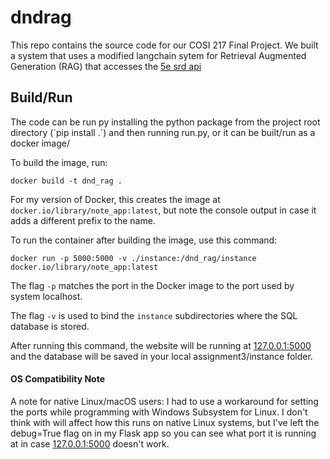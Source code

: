 # dndrag

This repo contains the source code for our COSI 217 Final Project. We built a system that uses a modified langchain sytem for Retrieval Augmented Generation (RAG) that accesses the [5e srd api](https://5e-bits.github.io/docs/)

<h2>Build/Run</h2>
The code can be run py installing the python package from the project root directory (`pip install .`) and then running run.py, or it can be built/run as a docker image/ 

To build the image, run: 

`docker build -t dnd_rag .`

For my version of Docker, this creates the image at `docker.io/library/note_app:latest`, but note the console output in case it adds a different prefix to the name.

To run the container after building the image, use this command:

`docker run -p 5000:5000 -v ./instance:/dnd_rag/instance docker.io/library/note_app:latest`

The flag `-p` matches the port in the Docker image to the port used by system localhost.

The flag `-v` is used to bind the `instance` subdirectories where the SQL database is stored.

After running this command, the website will be running at [127.0.0.1:5000](http://127.0.0.1:5000/) and the database will be saved in your local assignment3/instance folder.

<h4>OS Compatibility Note</h4




A note for native Linux/macOS users: I had to use a workaround for setting the ports while programming with Windows Subsystem for Linux. I don't think with will affect how this runs on native Linux systems, but I've left the debug=True flag on in my Flask app so you can see what port it is running at in case [127.0.0.1:5000](http://127.0.0.1:5000/) doesn't work.
